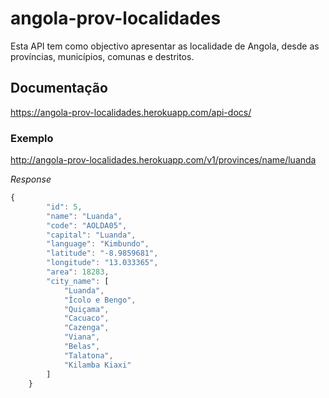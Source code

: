 # angola-prov-localidades
Esta API tem como objectivo apresentar as localidade de Angola, desde as províncias, municípios, comunas e destritos.

## Documentação
https://angola-prov-localidades.herokuapp.com/api-docs/

### Exemplo

http://angola-prov-localidades.herokuapp.com/v1/provinces/name/luanda

*Response*
```javascript
{
        "id": 5,
        "name": "Luanda",
        "code": "AOLDA05",
        "capital": "Luanda",
        "language": "Kimbundo",
        "latitude": "-8.9859681",
        "longitude": "13.033365",
        "area": 18283,
        "city_name": [
            "Luanda",
            "Ícolo e Bengo",
            "Quiçama",
            "Cacuaco",
            "Cazenga",
            "Viana",
            "Belas",
            "Talatona",
            "Kilamba Kiaxi"
        ]
    }
```

